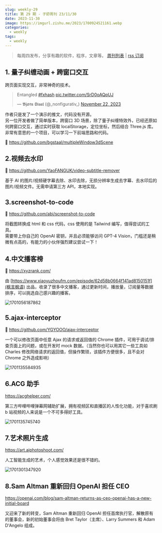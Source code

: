 ```yaml
---
slug: weekly-29
title: 第 29 期 - 子舒周刊 23/11/30
date: 2023-11-30
image: https://imgurl.zishu.me/2023/1700924521161.webp
categories:
  - weekly
tags:
  - weekly
---
```


> 每周四发布，分享有趣的软件，程序，文章等。 [周刊列表](/categories/weekly/) | [rss 订阅](/categories/weekly/index.xml)

## 1. 量子纠缠动画 + 跨窗口交互

跨页面实现交互，非常神奇的技术。

<blockquote class="twitter-tweet"><p lang="en" dir="ltr">Entangled <a href="https://twitter.com/hashtag/fxhash?src=hash&amp;ref_src=twsrc%5Etfw">#fxhash</a> <a href="https://t.co/SrD0oAQpUJ">pic.twitter.com/SrD0oAQpUJ</a></p>&mdash; 𝕭𝖏ø𝖗𝖓 𝕾𝖙𝖆𝖆𝖑 (@_nonfigurativ_) <a href="https://twitter.com/_nonfigurativ_/status/1727322594570027343?ref_src=twsrc%5Etfw">November 22, 2023</a></blockquote> <script async src="https://platform.twitter.com/widgets.js" charset="utf-8"></script>

作者只是发了一个演示的推文，代码没有开源。  
另一位开发者做了简单版本，跨窗口 3D 场景，除了量子纠缠特效外，已经还原如何跨窗口交互，通过实时获取 localStorage，定位坐标，然后结合 Three.js 库。非常有意思的一个项目，可以学习一下前端思路和代码。

🔗 https://github.com/bgstaal/multipleWindow3dScene

## 2.视频去水印

🔗 https://github.com/YaoFANGUK/video-subtitle-remover

基于 AI 的图片/视频硬字幕去除、水印去除，无损分辨率生成去字幕、去水印后的图片/视频文件。无需申请第三方 API，本地实现。

## 3.screenshot-to-code

🔗 https://github.com/abi/screenshot-to-code

将截图转换成 html 和 css 代码，css 使用的是 Tailwind 编写，值得尝试的工具。  
需要带上你自己的 OpenAI 密钥，并且必须能够访问 GPT-4 Vision，门槛还是稍微有点高的，有能力的小伙伴强烈建议尝试一下！

## 4.中文播客榜

🔗 https://xyzrank.com/

由 [https://www.xiaoyuzhoufm.com/episode/62d58b0664f141ad8150151f](枫言枫语) 出品，收录了很多中文播客，通过更新时间，播放量，订阅量等数据排序，可以挑选自己感兴趣的播客。

![1701056187862](https://imgurl.zishu.me/2023/1701056187862.webp)

## 5.ajax-interceptor

🔗 https://github.com/YGYOOO/ajax-interceptor

一个可以修改页面中任意 Ajax 的请求或返回值的 Chrome 插件，可用于调试/排查页面上的问题，或在开发时 mock 数据。（当然你也可以用其它一些工具如 Charles 修改网络请求的返回值，但操作繁琐，该插件方便很多，且不会对 Chrome 之外造成影响）

![1701135584935](https://imgurl.zishu.me/2023/1701135584935.webp)

## 6.ACG 助手

https://acghelper.com/

第三方哔哩哔哩弹幕网辅助扩展，拥有视频区和直播区的人性化功能，对于喜欢刷 b 站视频的人来说是一个不可多得好工具。

![1701135745740](https://imgurl.zishu.me/2023/1701135745740.webp)

## 7.艺术照片生成

https://art.aiphotoshoot.com/

人工智能生成的艺术，个人感觉效果还是很不错的。

![1701301347920](https://imgurl.zishu.me/2023/1701301347920.webp)

## 8.Sam Altman 重新回归 OpenAI 担任 CEO

https://openai.com/blog/sam-altman-returns-as-ceo-openai-has-a-new-initial-board

又迎来了新的转变，Sam Altman 重新回归 OpenAI 担任首席执行官，解散原有的董事会，新的初始董事会将由 Bret Taylor（主席）、Larry Summers 和 Adam D'Angelo 组成。
